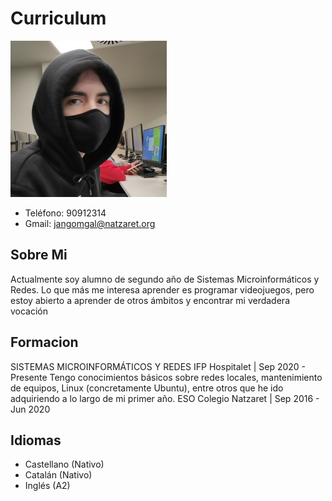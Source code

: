 # Curriculum
![imagen](jan.jpg)
- Teléfono: 90912314
- Gmail: jangomgal@natzaret.org


## Sobre Mi
Actualmente soy alumno de segundo año de Sistemas Microinformáticos y
Redes. Lo que más me interesa aprender es programar videojuegos, pero
estoy abierto a aprender de otros ámbitos y encontrar mi verdadera vocación

## Formacion
SISTEMAS MICROINFORMÁTICOS Y REDES
IFP Hospitalet | Sep 2020 - Presente
Tengo conocimientos básicos sobre redes locales, mantenimiento de
equipos, Linux (concretamente Ubuntu), entre otros que he ido
adquiriendo a lo largo de mi primer año.
ESO
Colegio Natzaret | Sep 2016 - Jun 2020

## Idiomas
- Castellano (Nativo)
- Catalán (Nativo)
- Inglés (A2)
